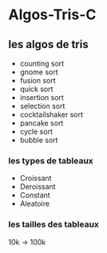 # Algos-Tris-C
## les algos de tris
<ul>
    <li>counting sort</li>
    <li>gnome sort</li>
    <li>fusion sort</li>
    <li>quick sort</li>
    <li>insertion sort</li>
    <li>selection sort</li>
    <li>cocktailshaker sort</li>
    <li>pancake sort</li>
    <li>cycle sort</li>
    <li>bubble sort</li>
</ul>

### les types de tableaux
<ul>
    <li>Croissant</li>
    <li>Deroissant</li>
    <li>Constant</li>
    <li>Aleatoire</li>
</ul>

### les tailles  des tableaux
10k -> 100k
